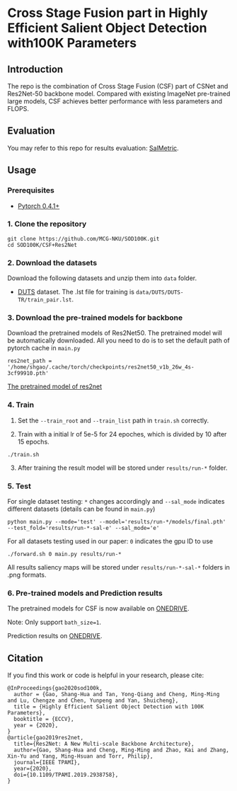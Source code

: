 # Cross Stage Fusion part in Highly Efficient Salient Object Detection with100K Parameters

## Introduction
The repo is the combination of Cross Stage Fusion (CSF) part of CSNet and Res2Net-50 backbone model.
Compared with existing ImageNet pre-trained large models, CSF achieves better performance with less parameters and FLOPS.


## Evaluation

You may refer to this repo for results evaluation: [SalMetric](https://github.com/Andrew-Qibin/SalMetric).

## Usage

### Prerequisites

- [Pytorch 0.4.1+](http://pytorch.org/)

### 1. Clone the repository

```shell
git clone https://github.com/MCG-NKU/SOD100K.git
cd SOD100K/CSF+Res2Net
```

### 2. Download the datasets

Download the following datasets and unzip them into `data` folder.

* [DUTS](https://drive.google.com/open?id=1immMDAPC9Eb2KCtGi6AdfvXvQJnSkHHo) dataset. The .lst file for training is `data/DUTS/DUTS-TR/train_pair.lst`.

### 3. Download the pre-trained models for backbone

Download the pretrained models of Res2Net50.
The pretrained model will be automatically downloaded. 
All you need to do is to set the default path of pytorch cache in `main.py`
```
res2net_path = '/home/shgao/.cache/torch/checkpoints/res2net50_v1b_26w_4s-3cf99910.pth'
```
[The pretrained model of res2net](https://github.com/Res2Net/Res2Net-PretrainedModels/blob/master/res2net_v1b.py)
### 4. Train

1. Set the `--train_root` and `--train_list` path in `train.sh` correctly.

2. Train with a initial lr of 5e-5 for 24 epoches, which is divided by 10 after 15 epochs.
```shell
./train.sh
```
3. After training the result model will be stored under `results/run-*` folder.

### 5. Test

For single dataset testing: `*` changes accordingly and `--sal_mode` indicates different datasets (details can be found in `main.py`)
```shell
python main.py --mode='test' --model='results/run-*/models/final.pth' --test_fold='results/run-*-sal-e' --sal_mode='e'
```
For all datasets testing used in our paper: `0` indicates the gpu ID to use
```shell
./forward.sh 0 main.py results/run-*
```
All results saliency maps will be stored under `results/run-*-sal-*` folders in .png formats.


### 6. Pre-trained models and Prediction results

The pretrained models for CSF is now available on [ONEDRIVE](https://mailnankaieducn-my.sharepoint.com/:u:/g/personal/shgao_mail_nankai_edu_cn/EWYBOMYWNklLlVG38QlmozkBEIPgaCzsrrPq7BBFUEGjRg?e=ZTtbnM).

Note: Only support `bath_size=1`.

Prediction results on [ONEDRIVE](https://mailnankaieducn-my.sharepoint.com/:u:/g/personal/shgao_mail_nankai_edu_cn/EVBf1QE8Y5ZBhma4MEYABNMBnnMxOMiS6qAyPz3Kkv6bqA?e=jpcIjP).

## Citation
If you find this work or code is helpful in your research, please cite:
```
@InProceedings{gao2020sod100k,
  author = {Gao, Shang-Hua and Tan, Yong-Qiang and Cheng, Ming-Ming and Lu, Chengze and Chen, Yunpeng and Yan, Shuicheng},
  title = {Highly Efficient Salient Object Detection with 100K Parameters},
  booktitle = {ECCV},
  year = {2020},
}
@article{gao2019res2net,
  title={Res2Net: A New Multi-scale Backbone Architecture},
  author={Gao, Shang-Hua and Cheng, Ming-Ming and Zhao, Kai and Zhang, Xin-Yu and Yang, Ming-Hsuan and Torr, Philip},
  journal={IEEE TPAMI},
  year={2020},
  doi={10.1109/TPAMI.2019.2938758}, 
}

```
